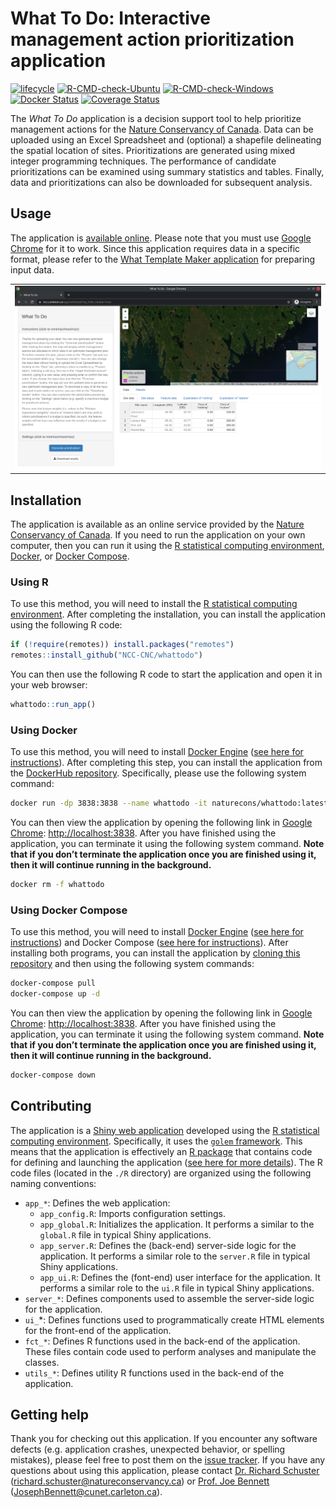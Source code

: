 
<!--- README.md is generated from README.Rmd. Please edit that file -->

# What To Do: Interactive management action prioritization application

[![lifecycle](https://img.shields.io/badge/Lifecycle-stable-brightgreen.svg)](https://lifecycle.r-lib.org/articles/stages.html)
[![R-CMD-check-Ubuntu](https://img.shields.io/github/workflow/status/NCC-CNC/whattodo/Ubuntu/master.svg?label=Ubuntu)](https://github.com/NCC-CNC/whattodo/actions)
[![R-CMD-check-Windows](https://img.shields.io/github/workflow/status/NCC-CNC/whattodo/Windows/master.svg?label=Windows)](https://github.com/NCC-CNC/whattodo/actions)
[![Docker
Status](https://img.shields.io/docker/cloud/build/naturecons/whattodo?label=Docker%20build)](https://hub.docker.com/r/naturecons/whattodo)
[![Coverage
Status](https://codecov.io/github/NCC-CNC/whattodo/coverage.svg?branch=master)](https://codecov.io/github/NCC-CNC/whattodo?branch=master)

The *What To Do* application is a decision support tool to help
prioritize management actions for the [Nature Conservancy of
Canada](https://natureconservancy.ca/en/). Data can be uploaded using an
Excel Spreadsheet and (optional) a shapefile delineating the spatial
location of sites. Prioritizations are generated using mixed integer
programming techniques. The performance of candidate prioritizations can
be examined using summary statistics and tables. Finally, data and
prioritizations can also be downloaded for subsequent analysis.

## Usage

The application is [available online](https://ncc.carleton.ca). Please
note that you must use [Google Chrome](https://www.google.com/chrome/)
for it to work. Since this application requires data in a specific
format, please refer to the [What Template Maker
application](https://github.com/NCC-CNC/whattemplatemaker) for preparing
input data.

<table>
<tr>
<td>
<img class="screenshot" src="man/figures/screenshot.png" align="center" width="100%"/>
</td>
</tr>
</table>

## Installation

The application is available as an online service provided by the
[Nature Conservancy of Canada](https://natureconservancy.ca/en/). If you
need to run the application on your own computer, then you can run it
using the [R statistical computing
environment](https://www.r-project.org/),
[Docker](https://www.docker.com/), or [Docker
Compose](https://docs.docker.com/compose/).

### Using R

To use this method, you will need to install the [R statistical
computing environment](https://www.r-project.org/). After completing the
installation, you can install the application using the following R
code:

``` r
if (!require(remotes)) install.packages("remotes")
remotes::install_github("NCC-CNC/whattodo")
```

You can then use the following R code to start the application and open
it in your web browser:

``` r
whattodo::run_app()
```

### Using Docker

To use this method, you will need to install [Docker
Engine](https://www.docker.com/) ([see here for
instructions](https://docs.docker.com/get-docker/)). After completing
this step, you can install the application from the [DockerHub
repository](https://hub.docker.com/repository/docker/naturecons/whattodo).
Specifically, please use the following system command:

``` bash
docker run -dp 3838:3838 --name whattodo -it naturecons/whattodo:latest
```

You can then view the application by opening the following link in
[Google Chrome](https://www.google.com/chrome/):
<http://localhost:3838>. After you have finished using the application,
you can terminate it using the following system command. **Note that if
you don’t terminate the application once you are finished using it, then
it will continue running in the background.**

``` bash
docker rm -f whattodo
```

### Using Docker Compose

To use this method, you will need to install [Docker
Engine](https://www.docker.com/) ([see here for
instructions](https://docs.docker.com/get-docker/)) and Docker Compose
([see here for instructions](https://docs.docker.com/compose/install/)).
After installing both programs, you can install the application by
[cloning this
repository](https://docs.github.com/en/github/creating-cloning-and-archiving-repositories/cloning-a-repository-from-github/cloning-a-repository)
and then using the following system commands:

``` bash
docker-compose pull
docker-compose up -d
```

You can then view the application by opening the following link in
[Google Chrome](https://www.google.com/chrome/):
<http://localhost:3838>. After you have finished using the application,
you can terminate it using the following system command. **Note that if
you don’t terminate the application once you are finished using it, then
it will continue running in the background.**

``` bash
docker-compose down
```

## Contributing

The application is a [Shiny web
application](https://mastering-shiny.org/) developed using the [R
statistical computing environment](https://www.r-project.org/).
Specifically, it uses the [`golem`
framework](https://thinkr-open.github.io/golem/). This means that the
application is effectively an [R package](https://r-pkgs.org/) that
contains code for defining and launching the application ([see here for
more details](https://engineering-shiny.org/)). The R code files
(located in the `./R` directory) are organized using the following
naming conventions:

-   `app_*`: Defines the web application:
    -   `app_config.R`: Imports configuration settings.
    -   `app_global.R`: Initializes the application. It performs a
        similar to the `global.R` file in typical Shiny applications.
    -   `app_server.R`: Defines the (back-end) server-side logic for the
        application. It performs a similar role to the `server.R` file
        in typical Shiny applications.
    -   `app_ui.R`: Defines the (font-end) user interface for the
        application. It performs a similar role to the `ui.R` file in
        typical Shiny applications.
-   `server_*`: Defines components used to assemble the server-side
    logic for the application.
-   `ui_`\*: Defines functions used to programmatically create HTML
    elements for the front-end of the application.
-   `fct_*`: Defines R functions used in the back-end of the
    application. These files contain code used to perform analyses and
    manipulate the classes.
-   `utils_*`: Defines utility R functions used in the back-end of the
    application.

## Getting help

Thank you for checking out this application. If you encounter any
software defects (e.g. application crashes, unexpected behavior, or
spelling mistakes), please feel free to post them on the [issue
tracker](https://github.com/NCC-CNC/whattodo/issues). If you have any
questions about using this application, please contact [Dr. Richard
Schuster](https://www.richard-schuster.com/)
(<richard.schuster@natureconservancy.ca>) or [Prof. Joe
Bennett](https://carleton.ca/bennett-lab/lab-members/)
([JosephBennett@cunet.carleton.ca](mailto:mailto:JosephBennett@cunet.carleton.ca)).
